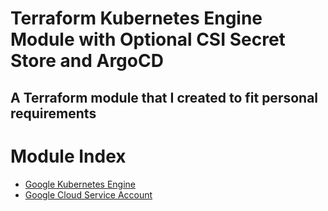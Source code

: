 # Terraform Kubernetes Engine Module with Optional CSI Secret Store and ArgoCD

## A Terraform module that I created to fit personal requirements

# Module Index

- [Google Kubernetes Engine](./google-kubernetes-engine/)
- [Google Cloud Service Account](./google-iam-service-account/)
